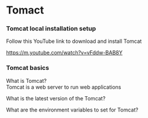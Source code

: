 # Tomact

### Tomcat local installation setup  
Follow this YouTube link to download and install Tomcat

https://m.youtube.com/watch?v=vFddw-BAB8Y

### Tomcat basics 
What is Tomcat?      
Tomcat is a web server to run web applications

What is the latest version of the Tomcat?

What are the environment variables to set for Tomcat?

